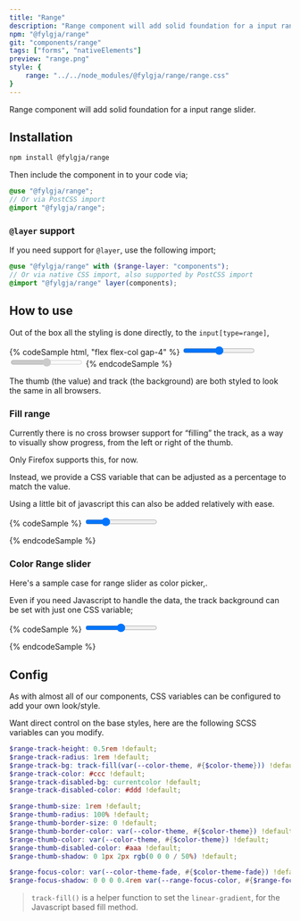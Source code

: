 ```yaml
---
title: "Range"
description: "Range component will add solid foundation for a input range slider"
npm: "@fylgja/range"
git: "components/range"
tags: ["forms", "nativeElements"]
preview: "range.png"
style: {
    range: "../../node_modules/@fylgja/range/range.css"
}
---
```


Range component will add solid foundation for a input range slider.

## Installation

```bash
npm install @fylgja/range
```

Then include the component in to your code via;

```scss
@use "@fylgja/range";
// Or via PostCSS import
@import "@fylgja/range";
```

### `@layer` support

If you need support for `@layer`,
use the following import;

```scss
@use "@fylgja/range" with ($range-layer: "components");
// Or via native CSS import, also supported by PostCSS import
@import "@fylgja/range" layer(components);
```

## How to use

Out of the box all the styling is done directly,
to the `input[type=range]`,

{% codeSample html, "flex flex-col gap-4" %}
<input type="range" value="50">
<input type="range" value="50" disabled>
{% endcodeSample %}

The thumb (the value) and track (the background) are both styled to look the same in all browsers.

### Fill range

Currently there is no cross browser support for “filling” the track,
as a way to visually show progress,
from the left or right of the thumb.

Only Firefox supports this, for now.

Instead, we provide a CSS variable that can be adjusted as a percentage to match the value.

Using a little bit of javascript this can also be added relatively with ease.

{% codeSample %}
<input type="range" value="60" min="10" max="200" id="range-slider-with-js">
<script>
const setRangeValue = (input) => {
  const min = input.getAttribute('min') || 0;
  const max = input.getAttribute('max') || 100;
  const value = input.value || 50;
  const fillPercentage = Math.round(100 * (value - min) / (max - min));
  input.style.setProperty('--_fill', fillPercentage);
}
setRangeValue(document.getElementById("range-slider-with-js"));
document.addEventListener('input', event => {
  const input = event.target;
  if (input.id !== "range-slider-with-js") return;
  setRangeValue(input);
});
</script>
{% endcodeSample %}

### Color Range slider

Here's a sample case for range slider as color picker,.

Even if you need Javascript to handle the data,
the track background can be set with just one CSS variable;

{% codeSample %}
<input type="range" name="color-range" class="rainbow-slider" min="0" max="300">
<style>
.rainbow-slider {
  --range-track-bg: linear-gradient(
    to var(--fill-direction, right),
    hsl(0deg 100% 50%),
    hsl(120deg 100% 50%),
    hsl(240deg 100% 50%),
    hsl(300deg 100% 50%)
  );
  --range-track-height: 1rem;
  --range-thumb-border-size: 2px;
  --range-thumb-color: hsl(0deg 0% 100% / 80%);
  --range-thumb-stroke: hsl(0deg 0% 0% / 60%);
}
</style>
{% endcodeSample %}

## Config

As with almost all of our components,
CSS variables can be configured to add your own look/style.

Want direct control on the base styles,
here are the following SCSS variables can you modify.

```scss
$range-track-height: 0.5rem !default;
$range-track-radius: 1rem !default;
$range-track-bg: track-fill(var(--color-theme, #{$color-theme})) !default;
$range-track-color: #ccc !default;
$range-track-disabled-bg: currentcolor !default;
$range-track-disabled-color: #ddd !default;

$range-thumb-size: 1rem !default;
$range-thumb-radius: 100% !default;
$range-thumb-border-size: 0 !default;
$range-thumb-border-color: var(--color-theme, #{$color-theme}) !default;
$range-thumb-color: var(--color-theme, #{$color-theme}) !default;
$range-thumb-disabled-color: #aaa !default;
$range-thumb-shadow: 0 1px 2px rgb(0 0 0 / 50%) !default;

$range-focus-color: var(--color-theme-fade, #{$color-theme-fade}) !default;
$range-focus-shadow: 0 0 0 0.4rem var(--range-focus-color, #{$range-focus-color}) !default;
```

> `track-fill()` is a helper function to set the `linear-gradient`,
> for the Javascript based fill method.

